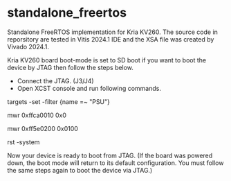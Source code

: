 # standalone_freertos
Standalone FreeRTOS implementation for Kria KV260. The source code in reporsitory are tested in Vitis 2024.1 IDE and the XSA file was created by Vivado 2024.1.


Kria KV260 board boot-mode is set to SD boot if you want to boot the device by JTAG then follow the steps below.
  - Connect the JTAG. (J3/J4)
  - Open XCST console and run following commands.
  
   targets -set -filter {name =~ "PSU"}
   
   mwr 0xffca0010 0x0
   
   mwr 0xff5e0200 0x0100
   
   rst -system


Now your device is ready to boot from JTAG. (If the board was powered down, the boot mode will return to its default configuration. You must follow the same steps again to boot the device via JTAG.)


